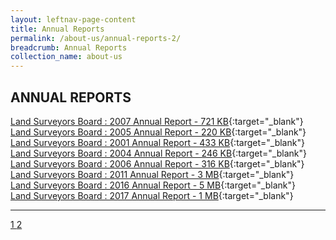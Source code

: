 ```yaml
---
layout: leftnav-page-content
title: Annual Reports           
permalink: /about-us/annual-reports-2/
breadcrumb: Annual Reports
collection_name: about-us
---
```


ANNUAL REPORTS
---

[Land Surveyors Board : 2007 Annual Report - 721 KB](/files/2_LSBAnnualReport2007.pdf){:target="_blank"} <br>
[Land Surveyors Board : 2005 Annual Report - 220 KB](/files/2_LSBAnnualReport2005.pdf){:target="_blank"} <br>
[Land Surveyors Board : 2001 Annual Report - 433 KB](/files/2_LSBAnnualReport2001.pdf){:target="_blank"} <br>
[Land Surveyors Board : 2004 Annual Report - 246 KB](/files/2_LSBAnnualReport2004.pdf){:target="_blank"} <br>
[Land Surveyors Board : 2006 Annual Report - 316 KB](/files/2_LSBAnnualReport2006.pdf){:target="_blank"} <br>
[Land Surveyors Board : 2011 Annual Report - 3 MB](/files/2_LSBAnnualReport2011.pdf){:target="_blank"} <br>
[Land Surveyors Board : 2016 Annual Report - 5 MB](/files/2_LSBAnnualReport2016.pdf){:target="_blank"} <br>
[Land Surveyors Board : 2017 Annual Report - 1 MB](/files/2_LSBAnnualReport2017.pdf){:target="_blank"} <br>

---

<div class="pagination">
    <a href="https://mlaw-lsb-staging.netlify.com/about-us/annual-reports/">1 </a>
    <a class="pagination disabled" href="#">2 </a>  
 </div>

